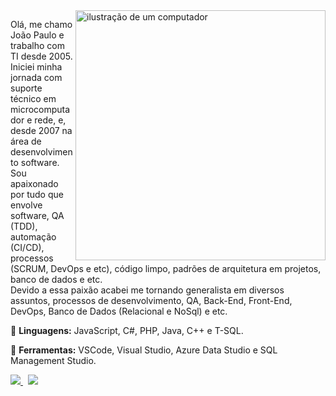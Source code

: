 <img src="https://raw.githubusercontent.com/MicaelliMedeiros/micaellimedeiros/master/image/computer-illustration.png" alt="ilustração de um computador" min-width="400px" max-width="400px" width="400px" align="right">

<p align="left"> 
  Olá, me chamo João Paulo e trabalho com TI desde 2005.<br>
  Iniciei minha jornada com suporte técnico em microcomputador e rede, e, desde 2007 na área de desenvolvimento software.<br>
  Sou apaixonado por tudo que envolve software, QA (TDD), automação (CI/CD), processos (SCRUM, DevOps e etc), código limpo, padrões de arquitetura em projetos, banco de dados e etc.<br>
  Devido a essa paixão acabei me tornando generalista em diversos assuntos, processos de desenvolvimento, QA, Back-End, Front-End, DevOps, Banco de Dados (Relacional e NoSql) e etc.<br>
</p>

<p align="left">
  🦄 <b>Linguagens:</b> JavaScript, C#, PHP, Java, C++ e T-SQL.
</p>

<p align="left">
  💼 <b>Ferramentas:</b> VSCode, Visual Studio, Azure Data Studio e SQL Management Studio.
</p>

<p align="left">
  <a href="https://www.linkedin.com/in/jo%C3%A3o-paulo-rezende-da-silva-428b5651/" title="LinkedIn">
    <img src="https://img.shields.io/badge/-Linkedin-0e76a8?style=flat-square&logo=Linkedin&logoColor=white&link=LINK-DO-SEU-LINKEDIN"/>
  </a>
  &nbsp
  <a href="https://joaopaulors.wordpress.com/" title="WordPress">
    <img src="https://img.shields.io/badge/WordPress-%23117AC9.svg?style=flat-square&logo=WordPress&logoColor=white&link=LINK-DO-SEU-WORDPRESS"/>
  </a>  
</p>
